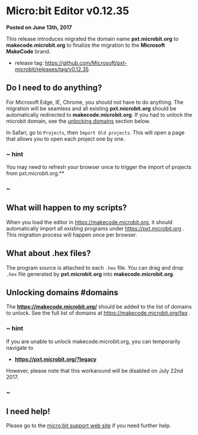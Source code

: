 # Micro:bit Editor v0.12.35

**Posted on June 13th, 2017**

This release introduces migrated the domain name **pxt.microbit.org** to **makecode.microbit.org**
to finalize the migration to the **Microsoft MakeCode** brand.

* release tag: https://github.com/Microsoft/pxt-microbit/releases/tag/v0.12.35

## Do I need to do anything?

For Microsoft Edge, IE, Chrome, you should not have to do anything. The migration will be seamless and all existing **pxt.microbit.org** should be automatically redirected to **makecode.microbit.org**. If you had to unlock the microbit domain, see the [unlocking domains](#domains) section below.

In Safari, go to ``Projects``, then ``Import Old projects``. This will open a page that allows you to open each project one by one.

### ~ hint

You may need to refresh your browser once to trigger the import of projects from pxt.microbit.org.**

### ~

## What will happen to my scripts?

When you load the editor in https://makecode.microbit.org,
it should automatically import all existing programs under https://pxt.microbit.org .
This migration process will happen once per browser.

## What about .hex files?

The program source is attached to each ``.hex`` file. You can drag and drop
``.hex`` file generated by **pxt.microbit.org** into **makecode.microbit.org**.

## Unlocking domains #domains

The **https://makecode.microbit.org/** should be added to the list of domains to unlock. See the full list of domains at https://makecode.microbit.org/faq .

### ~ hint

If you are unable to unlock makecode.microbit.org, you can temporarily navigate to

 * **https://pxt.microbit.org/?legacy**

However, please note that this workaround will be disabled on July 22nd 2017.

### ~

## I need help!

Please go to the [micro:bit support web site](https://support.microbit.org/support/home) if you need further help.
